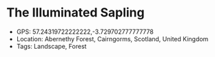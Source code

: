 # The Illuminated Sapling

- GPS: 57.24319722222222,-3.729702777777778
- Location: Abernethy Forest, Cairngorms, Scotland, United Kingdom
- Tags: Landscape, Forest
